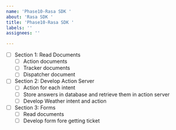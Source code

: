 ```yaml
---
name: 'Phase10-Rasa SDK '
about: 'Rasa SDK '
title: 'Phase10-Rasa SDK '
labels: ''
assignees: ''

---
```


- [ ] Section 1: Read Documents
  - [ ] Action documents
  - [ ] Tracker documents
  - [ ] Dispatcher document
- [ ] Section 2: Develop Action Server
  - [ ] Action for each intent
  - [ ] Store answers in database and retrieve them in action server
  - [ ] Develop Weather intent and action
- [ ] Section 3: Forms
  - [ ] Read documents
  - [ ] Develop form fore getting ticket
